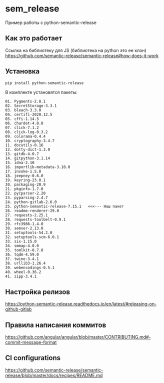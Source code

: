 # sem_release

Пример работы с python-semantic-release

## Как это работает

Ссылка на библиотеку для JS (библиотека на python это ее клон)
<https://github.com/semantic-release/semantic-release#how-does-it-work>

## Установка

```bash
pip install python-semantic-release
```

В комплекте установятся пакеты:

```code
01. Pygments-2.8.1 
02. SecretStorage-3.3.1 
03. bleach-3.3.0 
04. certifi-2020.12.5 
05. cffi-1.14.5 
06. chardet-4.0.0 
07. click-7.1.2 
08. click-log-0.3.2 
09. colorama-0.4.4 
10. cryptography-3.4.7 
11. docutils-0.16 
12. dotty-dict-1.3.0 
13. gitdb-4.0.7 
14. gitpython-3.1.14 
15. idna-2.10 
16. importlib-metadata-3.10.0 
17. invoke-1.5.0 
18. jeepney-0.6.0 
19. keyring-23.0.1 
20. packaging-20.9 
21. pkginfo-1.7.0 
22. pycparser-2.20 
23. pyparsing-2.4.7 
24. python-gitlab-2.6.0 
25. python-semantic-release-7.15.1   <<<--- Наш пакет
26. readme-renderer-29.0 
27. requests-2.25.1 
28. requests-toolbelt-0.9.1 
29. rfc3986-1.4.0 
30. semver-2.13.0 
31. setuptools-54.2.0 
32. setuptools-scm-6.0.1 
33. six-1.15.0 
34. smmap-4.0.0 
35. tomlkit-0.7.0 
36. tqdm-4.59.0 
37. twine-3.4.1 
38. urllib3-1.26.4 
39. webencodings-0.5.1 
40. wheel-0.36.2 
41. zipp-3.4.1
```

## Настройка релизов

<https://python-semantic-release.readthedocs.io/en/latest/#releasing-on-github-gitlab>

## Правила написания коммитов

<https://github.com/angular/angular/blob/master/CONTRIBUTING.md#-commit-message-format>

## CI configurations

<https://github.com/semantic-release/semantic-release/blob/master/docs/recipes/README.md>
